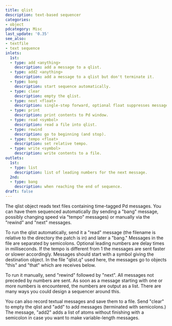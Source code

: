 ```yaml
---
title: qlist
description: text-based sequencer
categories:
- object
pdcategory: Misc
last_update: '0.35'
see_also:
- textfile
- text sequence
inlets:
  1st:
  - type: add <anything>
    description: add a message to a qlist.
  - type: add2 <anything>
    description: add a message to a qlist but don't terminate it.
  - type: bang
    description: start sequence automatically.
  - type: clear
    description: empty the qlist.
  - type: next <float>
    description: single-step forward, optional float suppresses message sending.
  - type: print
    description: print contents to Pd window.
  - type: read <symbol>
    description: read a file into qlist.
  - type: rewind
    description: go to beginning (and stop).
  - type: tempo <float>
    description: set relative tempo.
  - type: write <symbol>
    description: write contents to a file.
outlets:
  1st:
  - type: list
    description: list of leading numbers for the next message.
  2nd:
  - type: bang
    description: when reaching the end of sequence.
draft: false
---
```

The qlist object reads text files containing time-tagged Pd messages. You can have them sequenced automatically (by sending a "bang" message, possibly changing speed via "tempo" messages) or manually via the "rewind" and "next" messages.

To run the qlist automatically, send it a "read" message (the filename is relative to the directory the patch is in) and later a "bang." Messages in the file are separated by semicolons. Optional leading numbers are delay times in milliseconds. If the tempo is different from 1 the messages are sent faster or slower accordingly. Messages should start with a symbol giving the destination object. In the file "qlist.q" used here, the messages go to objects "this" and "that" which are receives below.

To run it manually, send "rewind" followed by "next". All messages not preceded by numbers are sent. As soon as a message starting with one or more numbers is encountered, the numbers are output as a list. There are many ways you could design a sequencer around this.

You can also record textual messages and save them to a file. Send "clear" to empty the qlist and "add" to add messages (terminated with semicolons.) The message, "add2" adds a list of atoms without finishing with a semicolon in case you want to make variable-length messages.
